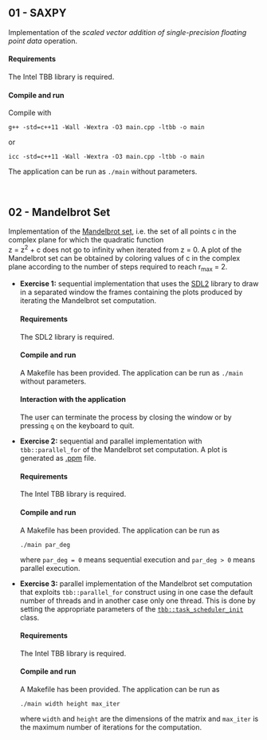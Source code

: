 ## 01 - SAXPY
Implementation of the *scaled vector addition of single-precision floating point data* operation.

#### Requirements
The Intel TBB library is required.

#### Compile and run
Compile with

```g++ -std=c++11 -Wall -Wextra -O3 main.cpp -ltbb -o main```

or

```icc -std=c++11 -Wall -Wextra -O3 main.cpp -ltbb -o main```

The application can be run as ```./main``` without parameters.

<br>

## 02 - Mandelbrot Set
Implementation of the [Mandelbrot set](https://en.wikipedia.org/wiki/Mandelbrot_set), i.e. the set of all points c in the complex plane for which the quadratic function   
z = z<sup>2</sup> + c does not go to infinity when iterated from z = 0. A plot of the Mandelbrot set can be obtained by coloring values of c in the complex plane according to the number of steps required to reach r<sub>max</sub> = 2.<ul><li><b>Exercise 1:</b> sequential implementation that uses the [SDL2](https://wiki.libsdl.org/) library to draw in a separated window the frames containing the plots produced by iterating the Mandelbrot set computation.
#### Requirements
The SDL2 library is required.
#### Compile and run
A Makefile has been provided. The application can be run as ```./main``` without parameters.
#### Interaction with the application
The user can terminate the process by closing the window or by pressing ```q``` on the keyboard to quit.</li><li><b>Exercise 2:</b> sequential and parallel implementation with ```tbb::parallel_for``` of the Mandelbrot set computation. A plot is generated as [.ppm](http://paulbourke.net/dataformats/ppm/) file.
#### Requirements
The Intel TBB library is required.
#### Compile and run
A Makefile has been provided. The application can be run as

```./main par_deg```

where ```par_deg = 0``` means sequential execution and ```par_deg > 0``` means parallel execution.</li><li><b>Exercise 3:</b> parallel implementation of the Mandelbrot set computation that exploits ```tbb::parallel_for``` construct using in one case the default number of threads and in another case only one thread. This is done by setting the appropriate parameters of the [```tbb::task_scheduler_init```](https://www.threadingbuildingblocks.org/docs/doxygen/a00150.html) class.
#### Requirements
The Intel TBB library is required.
#### Compile and run
A Makefile has been provided. The application can be run as

```./main width height max_iter```

where ```width``` and ```height``` are the dimensions of the matrix and ```max_iter``` is the maximum number of iterations for the computation.</li></ul>
